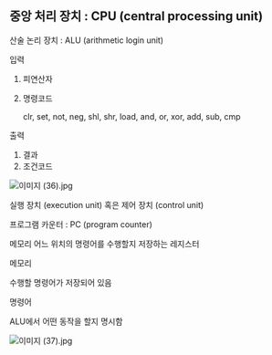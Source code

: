 ## 중앙 처리 장치 : CPU (central processing unit) 

산술 논리 장치 : ALU (arithmetic login unit)

입력

1. 피연산자
2. 명령코드
    
    clr, set, not, neg, shl, shr, load, and, or, xor, add, sub, cmp
    

출력

1. 결과
2. 조건코드

![이미지 (36).jpg](https://s3-us-west-2.amazonaws.com/secure.notion-static.com/51bc5343-bca6-47a2-929e-28560a2c4736/이미지_(36).jpg)

실행 장치 (execution unit) 혹은 제어 장치 (control unit)

프로그램 카운터 : PC (program counter)

메모리 어느 위치의 명령어를 수행할지 저장하는 레지스터

메모리

수행할 명령어가 저장되어 있음

명령어

ALU에서 어떤 동작을 할지 명시함

![이미지 (37).jpg](https://s3-us-west-2.amazonaws.com/secure.notion-static.com/bba79f1e-04f7-422a-89b2-2eddf92a418d/이미지_(37).jpg)
